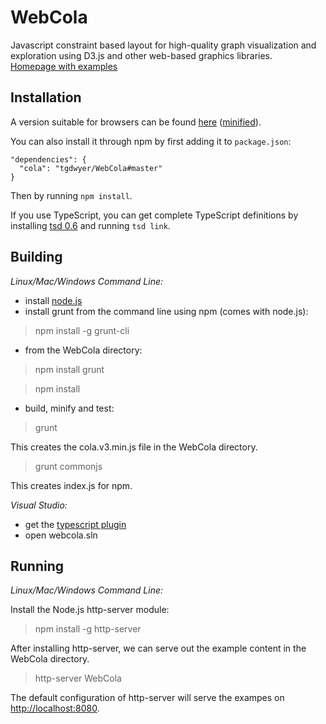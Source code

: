 WebCola
=======

Javascript constraint based layout for high-quality graph visualization and exploration 
using D3.js and other web-based graphics libraries.  
[Homepage with examples](http://marvl.infotech.monash.edu/webcola)

Installation
------------

A version suitable for browsers can be found [here](WebCola/cola.js) ([minified](WebCola/cola.min.js)).

You can also install it through npm by first adding it to `package.json`:

    "dependencies": {
      "cola": "tgdwyer/WebCola#master"
    }

Then by running `npm install`.

If you use TypeScript, you can get complete TypeScript definitions by installing [tsd 0.6](https://github.com/DefinitelyTyped/tsd) and running `tsd link`.

Building
--------

*Linux/Mac/Windows Command Line:*

 - install [node.js](http://nodejs.org)
 - install grunt from the command line using npm (comes with node.js):

> npm install -g grunt-cli

 - from the WebCola directory:

> npm install grunt

> npm install

 - build, minify and test:

> grunt

This creates the cola.v3.min.js file in the WebCola directory.

> grunt commonjs

This creates index.js for npm.

*Visual Studio:*

 - get the [typescript plugin](http://www.typescriptlang.org/#Download)
 - open webcola.sln

Running
-------

*Linux/Mac/Windows Command Line:*

Install the Node.js http-server module:

> npm install -g http-server

After installing http-server, we can serve out the example content in the WebCola directory.
> http-server WebCola

The default configuration of http-server will serve the exampes on [http://localhost:8080](http://localhost:8080).
